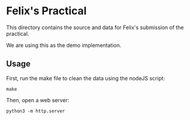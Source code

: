 # Felix's Practical

This directory contains the source and data for Felix's submission of the practical.

We are using this as the demo implementation.


## Usage

First, run the make file to clean the data using the nodeJS script:

```
make
```

Then, open a web server:

```
python3 -m http.server
```

